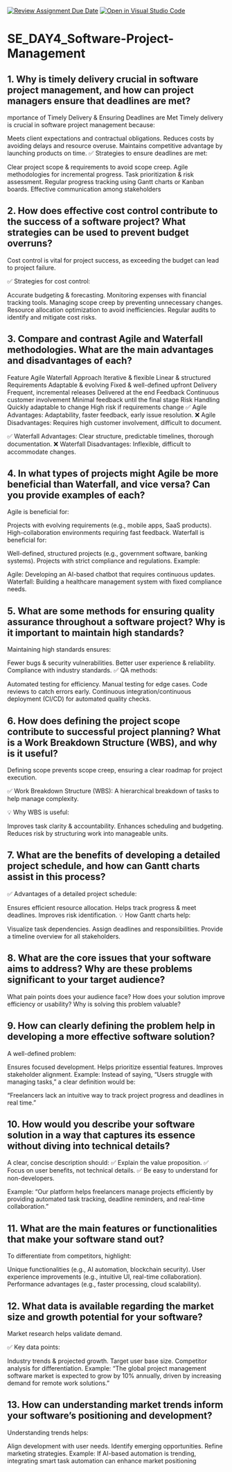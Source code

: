[![Review Assignment Due Date](https://classroom.github.com/assets/deadline-readme-button-22041afd0340ce965d47ae6ef1cefeee28c7c493a6346c4f15d667ab976d596c.svg)](https://classroom.github.com/a/9pw6JKcu)
[![Open in Visual Studio Code](https://classroom.github.com/assets/open-in-vscode-2e0aaae1b6195c2367325f4f02e2d04e9abb55f0b24a779b69b11b9e10269abc.svg)](https://classroom.github.com/online_ide?assignment_repo_id=18496220&assignment_repo_type=AssignmentRepo)
# SE_DAY4_Software-Project-Management
## 1. Why is timely delivery crucial in software project management, and how can project managers ensure that deadlines are met?

mportance of Timely Delivery & Ensuring Deadlines are Met
Timely delivery is crucial in software project management because:

Meets client expectations and contractual obligations.
Reduces costs by avoiding delays and resource overuse.
Maintains competitive advantage by launching products on time.
✅ Strategies to ensure deadlines are met:

Clear project scope & requirements to avoid scope creep.
Agile methodologies for incremental progress.
Task prioritization & risk assessment.
Regular progress tracking using Gantt charts or Kanban boards.
Effective communication among stakeholders
## 2. How does effective cost control contribute to the success of a software project? What strategies can be used to prevent budget overruns?
Cost control is vital for project success, as exceeding the budget can lead to project failure.

✅ Strategies for cost control:

Accurate budgeting & forecasting.
Monitoring expenses with financial tracking tools.
Managing scope creep by preventing unnecessary changes.
Resource allocation optimization to avoid inefficiencies.
Regular audits to identify and mitigate cost risks.

## 3. Compare and contrast Agile and Waterfall methodologies. What are the main advantages and disadvantages of each?
Feature	Agile	Waterfall
Approach	Iterative & flexible	Linear & structured
Requirements	Adaptable & evolving	Fixed & well-defined upfront
Delivery	Frequent, incremental releases	Delivered at the end
Feedback	Continuous customer involvement	Minimal feedback until the final stage
Risk Handling	Quickly adaptable to change	High risk if requirements change
✅ Agile Advantages: Adaptability, faster feedback, early issue resolution.
❌ Agile Disadvantages: Requires high customer involvement, difficult to document.

✅ Waterfall Advantages: Clear structure, predictable timelines, thorough documentation.
❌ Waterfall Disadvantages: Inflexible, difficult to accommodate changes.
## 4. In what types of projects might Agile be more beneficial than Waterfall, and vice versa? Can you provide examples of each?

Agile is beneficial for:

Projects with evolving requirements (e.g., mobile apps, SaaS products).
High-collaboration environments requiring fast feedback.
Waterfall is beneficial for:

Well-defined, structured projects (e.g., government software, banking systems).
Projects with strict compliance and regulations.
Example:

Agile: Developing an AI-based chatbot that requires continuous updates.
Waterfall: Building a healthcare management system with fixed compliance needs.

## 5. What are some methods for ensuring quality assurance throughout a software project? Why is it important to maintain high standards?
Maintaining high standards ensures:

Fewer bugs & security vulnerabilities.
Better user experience & reliability.
Compliance with industry standards.
✅ QA methods:

Automated testing for efficiency.
Manual testing for edge cases.
Code reviews to catch errors early.
Continuous integration/continuous deployment (CI/CD) for automated quality checks.

## 6. How does defining the project scope contribute to successful project planning? What is a Work Breakdown Structure (WBS), and why is it useful?
Defining scope prevents scope creep, ensuring a clear roadmap for project execution.

✅ Work Breakdown Structure (WBS):
A hierarchical breakdown of tasks to help manage complexity.

💡 Why WBS is useful:

Improves task clarity & accountability.
Enhances scheduling and budgeting.
Reduces risk by structuring work into manageable units.

## 7. What are the benefits of developing a detailed project schedule, and how can Gantt charts assist in this process?
✅ Advantages of a detailed project schedule:

Ensures efficient resource allocation.
Helps track progress & meet deadlines.
Improves risk identification.
💡 How Gantt charts help:

Visualize task dependencies.
Assign deadlines and responsibilities.
Provide a timeline overview for all stakeholders.

## 8. What are the core issues that your software aims to address? Why are these problems significant to your target audience?

What pain points does your audience face?
How does your solution improve efficiency or usability?
Why is solving this problem valuable?

## 9. How can clearly defining the problem help in developing a more effective software solution?
A well-defined problem:

Ensures focused development.
Helps prioritize essential features.
Improves stakeholder alignment.
Example: Instead of saying, “Users struggle with managing tasks,” a clear definition would be:

“Freelancers lack an intuitive way to track project progress and deadlines in real time.”
## 10. How would you describe your software solution in a way that captures its essence without diving into technical details?
A clear, concise description should:
✅ Explain the value proposition.
✅ Focus on user benefits, not technical details.
✅ Be easy to understand for non-developers.

Example: “Our platform helps freelancers manage projects efficiently by providing automated task tracking, deadline reminders, and real-time collaboration.”
## 11. What are the main features or functionalities that make your software stand out?
To differentiate from competitors, highlight:

Unique functionalities (e.g., AI automation, blockchain security).
User experience improvements (e.g., intuitive UI, real-time collaboration).
Performance advantages (e.g., faster processing, cloud scalability).
## 12. What data is available regarding the market size and growth potential for your software?
Market research helps validate demand.

✅ Key data points:

Industry trends & projected growth.
Target user base size.
Competitor analysis for differentiation.
Example: “The global project management software market is expected to grow by 10% annually, driven by increasing demand for remote work solutions.”
## 13. How can understanding market trends inform your software’s positioning and development?
Understanding trends helps:

Align development with user needs.
Identify emerging opportunities.
Refine marketing strategies.
Example: If AI-based automation is trending, integrating smart task automation can enhance market positioning